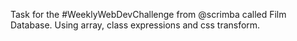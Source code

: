 Task for the #WeeklyWebDevChallenge from @scrimba called Film Database. 
Using array, class expressions and css transform.
